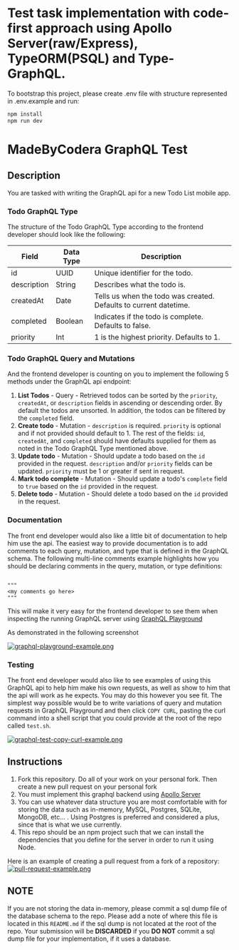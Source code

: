 # Test task implementation with code-first approach using Apollo Server(raw/Express), TypeORM(PSQL) and Type-GraphQL.

To bootstrap this project, please create .env file with structure represented in .env.example and run:

```bash
npm install
npm run dev
```

# MadeByCodera GraphQL Test

## Description

You are tasked with writing the GraphQL api for a new Todo List mobile app.

### Todo GraphQL Type

The structure of the Todo GraphQL Type according to the frontend developer should look like the following:

| Field       | Data Type | Description                                                       |
| ----------- | --------- | ----------------------------------------------------------------- |
| id          | UUID      | Unique identifier for the todo.                                   |
| description | String    | Describes what the todo is.                                       |
| createdAt   | Date      | Tells us when the todo was created. Defaults to current datetime. |
| completed   | Boolean   | Indicates if the todo is complete. Defaults to false.             |
| priority    | Int       | 1 is the highest priority. Defaults to 1.                         |

### Todo GraphQL Query and Mutations

And the frontend developer is counting on you to implement the following 5 methods under the GraphQL api endpoint:

1. **List Todos** - Query - Retrieved todos can be sorted by the `priority`, `createdAt`, or `description` fields in ascending or descending order. By default the todos are unsorted. In addition, the todos can be filtered by the `completed` field.
2. **Create todo** - Mutation - `description` is required. `priority` is optional and if not provided should default to 1. The rest of the fields: `id`, `createdAt`, and `completed` should have defaults supplied for them as noted in the Todo GraphQL Type mentioned above.
3. **Update todo** - Mutation - Should update a todo based on the `id` provided in the request. `description` and/or `priority` fields can be updated. `priority` must be 1 or greater if sent in request.
4. **Mark todo complete** - Mutation - Should update a todo's `complete` field to `true` based on the `id` provided in the request.
5. **Delete todo** - Mutation - Should delete a todo based on the `id` provided in the request.

### Documentation

The front end developer would also like a little bit of documentation to help him use the api. The easiest way to provide documentation is to add comments to each query, mutation, and type that is defined in the GraphQL schema. The following multi-line comments example highlights how you should be declaring comments in the query, mutation, or type definitions:

```

"""
<my comments go here>
"""

```

This will make it very easy for the frontend developer to see them when inspecting the running GraphQL server using [GraphQL Playground](https://www.apollographql.com/docs/apollo-server/features/graphql-playground/)

As demonstrated in the following screenshot

[![graphql-playground-example.png](https://i.postimg.cc/rw6HMzmt/graphql-playground-example.png)](https://postimg.cc/VdRgFfXY)

### Testing

The front end developer would also like to see examples of using this GraphQL api to help him make his own requests, as well as show to him that the api will work as he expects. You may do this however you see fit. The simplest way possible would be to write variations of query and mutation requests in GraphQL Playground and then click `COPY CURL`, pasting the curl command into a shell script that you could provide at the root of the repo called `test.sh`.

[![graphql-test-copy-curl-example.png](https://i.postimg.cc/8c0vxzyb/graphql-test-copy-curl-example.png)](https://postimg.cc/BP2tK4f8)

## Instructions

1. Fork this repository. Do all of your work on your personal fork. Then create a new pull request on your personal fork
2. You must implement this graphql backend using [Apollo Server](https://www.apollographql.com/docs/apollo-server/)
3. You can use whatever data structure you are most comfortable with for storing the data such as in-memory, MySQL, Postgres, SQLite, MongoDB, etc... . Using Postgres is preferred and considered a plus, since that is what we use currently.
4. This repo should be an npm project such that we can install the dependencies that you define for the server in order to run it using Node.

Here is an example of creating a pull request from a fork of a repository:
[![pull-request-example.png](https://i.postimg.cc/QCgrr53S/pull-request-example.png)](https://postimg.cc/RJ0Y7Wqn)

## NOTE

If you are not storing the data in-memory, please commit a sql dump file of the database schema to the repo. Please add a note of where this file is located in this `README.md` if the sql dump is not located at the root of the repo. Your submission will be **DISCARDED** if you **DO NOT** commit a sql dump file for your implementation, if it uses a database.

```

```
